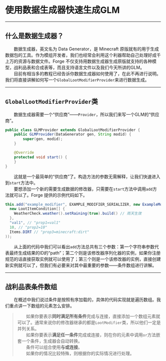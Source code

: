 # 使用数据生成器快速生成GLM   
***
## 什么是数据生成器？  
&emsp;&emsp;数据生成器，英文名为 Data Generator，是 Minecraft 原版就有的用于生成数据包的工具。作为模组开发者，我们也经常会利用这个利器帮助自己处理好成千上万的资源与数据文件。Forge 不仅支持用数据生成器生成原版就支持的各种模型，战利品表和合成表等，而且支持语言文件以及我们今天所讲的GLM。  
&emsp;&emsp;目前有相当多的教程已经告诉你数据生成器如何使用了，在此不再进行说明。我们将直接讲解如何写一个`GlobalLootModifierProvider`来进行数据生成。  
***
## `GlobalLootModifierProvider`类
&emsp;&emsp;数据生成器需要一个“供应商”——`Provider`，所以我们来写一个GLM的“供应商”。  
```java
public class GLMProvider extends GlobalLootModifierProvider {
    public GLMProvider(DataGenerator gen, String modid) {
        super(gen, modid);
    }

    @Override
    protected void start() {
    }
}
```
&emsp;&emsp;这就是一个最简单的“供应商”了。构造方法的参数无需解释，让我们快速进入到`start`方法中。  
&emsp;&emsp;要想添加一个新的需要生成数据的修改器，只需要在`start`方法中调用`add`方法就可以了。Forge 提供的示例代码如下。  
```java
this.add("example_modifier", EXAMPLE_MODIFIER_SERIALIZER, new ExampleModifier(
  new LootItemCondition[] {
    WeatherCheck.weather().setRaining(true).build() // 雨天生效
  },
  "val1", // "prop1=val1"
  10, // "prop2=10"
  Items.DIRT // "prop3=minecraft:dirt"
));
```
&emsp;&emsp;从上面的代码中我们可以看出`add`方法总共有三个参数：第一个字符串参数代表最终生成结果的ID的“path”；第二个则是该修改器序列化器的实例，如果你注册规范的话直接获取实例就可以使用了；第三个则是一个该修改器的实例，直接创建新实例就可以了，但我们有必要来对其中最重要的参数——条件数组进行讲解。  
***
## 战利品表条件数组  
&emsp;&emsp;在概述中我们说过条件是按照有序加载的，具体的代码实现就是遍历数组。我们重点讲一下数组的元素怎么安排。
> &emsp;&emsp;如果你要表示**同时满足所有条件**完成与连接，直接添加一个数组元素就可以了。通常来说你的修改器继承的都是`LootModifier`类，所以他们一定是并列关系。  
> &emsp;&emsp;如果你要表示**满足任一条件**完成或连接，则在你的元素中调用`or`方法嵌套一个条件，生成器会自动转换。  
> &emsp;&emsp;条件可以组合使用**与或连接**。  
> &emsp;&emsp;如果你的情况比较特殊，则根据你的实际情况进行处理。  
